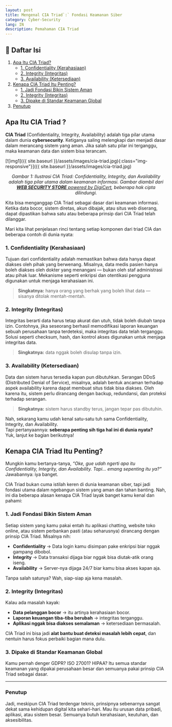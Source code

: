 ```yaml
---
layout: post
title: Mengenal CIA Triad`:` Fondasi Keamanan Siber
category: Cyber-Security
lang: IN
description: Pemahaman CIA Triad
---
```


## 📌 Daftar Isi
1. [Apa Itu CIA Triad?](#apa-itu-cia-triad-)
   - [1. Confidentiality (Kerahasiaan)](#1-confidentiality-kerahasiaan)
   - [2. Integrity (Integritas)](#2-integrity-integritas)
   - [3. Availability (Ketersediaan)](#3-availability-ketersediaan)
2. [Kenapa CIA Triad Itu Penting?](#kenapa-cia-triad-itu-penting)
   - [1. Jadi Fondasi Bikin Sistem Aman](#1-jadi-fondasi-bikin-sistem-aman)
   - [2. Integrity (Integritas)](#2-integrity-integritas-1)
   - [3. Dipake di Standar Keamanan Global](#3-dipake-di-standar-keamanan-global)
3. [Penutup](#penutup)


## Apa Itu CIA Triad ?
**CIA Triad** (Confidentiality, Integrity, Availability) adalah tiga pilar utama dalam dunia **cybersecurity**. Ketiganya saling melengkapi dan menjadi dasar dalam merancang sistem yang aman. Jika salah satu pilar ini terganggu, maka keamanan data dan sistem bisa terancam.

[![img1]({{ site.baseurl }}/assets/images/cia-triad.jpg){:class="img-responsive"}]({{ site.baseurl }}/assets/images/cia-triad.jpg)
*<center>$\pmb{\text{Gambar 1}}$: Ilustrasi CIA Triad: Confidentiality, Integrity, dan Availability adalah tiga pilar utama dalam keamanan informasi. Gambar diambil dari <a href="https://websitesecuritystore.com/blog/what-is-the-cia-triad/"><b>WEB SECURITY STORE</b> powered by DigiCert</a>, beberapa hak cipta dilindungi.</center>*


Kita bisa menganggap CIA Triad sebagai dasar dari keamanan informasi. Ketika data bocor, sistem diretas, akun dibajak, atau situs web diserang, dapat dipastikan bahwa satu atau beberapa prinsip dari CIA Triad telah dilanggar.

Mari kita lihat penjelasan rinci tentang setiap komponen dari triad CIA dan beberapa contoh di dunia nyata:

### 1. Confidentiality (Kerahasiaan)
Tujuan dari confidentiality adalah memastikan bahwa data hanya dapat diakses oleh pihak yang berwenang. Misalnya, data medis pasien hanya boleh diakses oleh dokter yang menangani — bukan oleh staf administrasi atau pihak luar. Mekanisme seperti enkripsi dan otentikasi pengguna digunakan untuk menjaga kerahasiaan ini.
> **Singkatnya:** hanya orang yang berhak yang boleh lihat data — sisanya ditolak mentah-mentah.

### 2. Integrity (Integritas)
Integritas berarti data harus tetap akurat dan utuh, tidak boleh diubah tanpa izin. Contohnya, jika seseorang berhasil memodifikasi laporan keuangan sebuah perusahaan tanpa terdeteksi, maka integritas data telah terganggu. Solusi seperti checksum, hash, dan kontrol akses digunakan untuk menjaga integritas data.
> **Singkatnya:** data nggak boleh disulap tanpa izin.

### 3. Availability (Ketersediaan)
Data dan sistem harus tersedia kapan pun dibutuhkan. Serangan DDoS (Distributed Denial of Service), misalnya, adalah bentuk ancaman terhadap aspek availability karena dapat membuat situs tidak bisa diakses. Oleh karena itu, sistem perlu dirancang dengan backup, redundansi, dan proteksi terhadap serangan.
> **Singkatnya:** sistem harus standby terus, jangan tepar pas dibutuhin.

Nah, sekarang kamu udah kenal satu-satu tuh sama Confidentiality, Integrity, dan Availability.  
Tapi pertanyaannya: **seberapa penting sih tiga hal ini di dunia nyata?**  
Yuk, lanjut ke bagian berikutnya!


## Kenapa CIA Triad Itu Penting?
Mungkin kamu bertanya-tanya, <i>“Oke, gue udah ngerti apa itu Confidentiality, Integrity, dan Availability. Tapi... emang sepenting itu ya?”</i> Jawabannya: iya banget.

CIA Triad bukan cuma istilah keren di dunia keamanan siber, tapi jadi fondasi utama dalam ngebangun sistem yang aman dan tahan banting. Nah, ini dia beberapa alasan kenapa CIA Triad layak banget kamu kenal dan pahami:

### 1. Jadi Fondasi Bikin Sistem Aman
Setiap sistem yang kamu pakai entah itu aplikasi chatting, website toko online, atau sistem perbankan pasti (atau seharusnya) dirancang dengan prinsip CIA Triad. 
Misalnya nih:

- **Confidentiality** → Data login kamu disimpan pake enkripsi biar nggak gampang dibobol.
- **Integrity** → Data transaksi dijaga biar nggak bisa diutak-atik orang iseng.
- **Availability** → Server-nya dijaga 24/7 biar kamu bisa akses kapan aja.

Tanpa salah satunya? Wah, siap-siap aja kena masalah.


### 2. Integrity (Integritas)
Kalau ada masalah kayak:

- **Data pelanggan bocor** → itu artinya kerahasiaan bocor.
- **Laporan keuangan tiba-tiba berubah** → integritas terganggu.
- **Aplikasi nggak bisa diakses semalaman** → ketersediaan bermasalah.

CIA Triad ini bisa jadi **alat bantu buat deteksi masalah lebih cepat**, dan nentuin harus fokus perbaiki bagian mana dulu.

### 3. Dipake di Standar Keamanan Global
Kamu pernah denger GDPR? ISO 27001? HIPAA?
Itu semua standar keamanan yang dipakai perusahaan besar dan semuanya pakai prinsip CIA Triad sebagai dasar.

---

### Penutup

Jadi, meskipun CIA Triad terdengar teknis, prinsipnya sebenarnya sangat dekat sama kehidupan digital kita sehari-hari. Mau itu urusan data pribadi, aplikasi, atau sistem besar. Semuanya butuh kerahasiaan, keutuhan, dan aksesibilitas.